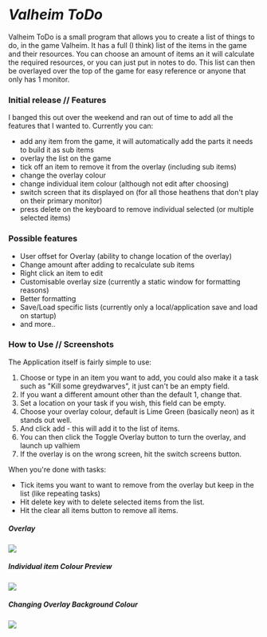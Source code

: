 
# _Valheim ToDo_
Valheim ToDo is a small program that allows you to create a list of things to do, in the game Valheim. It has a full (I think) list of the items in the game and their resources. You can choose an amount of items an it will calculate the required resources, or you can just put in notes to do. This list can then be overlayed over the top of the game for easy reference or anyone that only has 1 monitor.

### Initial release // Features
I banged this out over the weekend and ran out of time to add all the features that I wanted to. Currently you can:
- add any item from the game, it will automatically add the parts it needs to build it as sub items
- overlay the list on the game
- tick off an item to remove it from the overlay (including sub items)
- change the overlay colour
- change individual item colour (although not edit after choosing)
- switch screen that its displayed on (for all those heathens that don't play on their primary monitor)
- press delete on the keyboard to remove individual selected (or multiple selected items)

### Possible features
- User offset for Overlay (ability to change location of the overlay)
- Change amount after adding to recalculate sub items
- Right click an item to edit
- Customisable overlay size (currently a static window for formatting reasons)
- Better formatting
- Save/Load specific lists (currently only a local/application save and load on startup)
- and more..

### How to Use // Screenshots
The Application itself is fairly simple to use:
1. Choose or type in an item you want to add, you could also make it a task such as "Kill some greydwarves", it just can't be an empty field.
2. If you want a different amount other than the default 1, change that.
3. Set a location on your task if you wish, this field can be empty.
4. Choose your overlay colour, default is Lime Green (basically neon) as it stands out well.
5. And click add - this will add it to the list of items.
6. You can then click the Toggle Overlay button to turn the overlay, and launch up valhiem
7. If the overlay is on the wrong screen, hit the switch screens button.

When you're done with tasks:
- Tick items you want to want to remove from the overlay but keep in the list (like repeating tasks)
- Hit delete key with to delete selected items from the list.
- Hit the clear all items button to remove all items.

##### Overlay
![](https://i.imgur.com/BGeWnAM.png)
##### Individual item Colour Preview
![](https://i.imgur.com/ZwOfTPw.png)
##### Changing Overlay Background Colour
![](https://i.imgur.com/G9cemy1.png)

